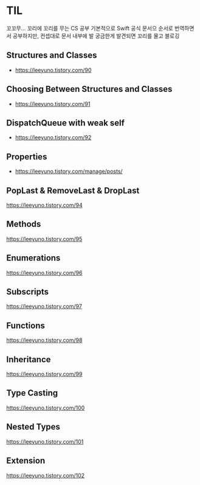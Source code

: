 # TIL

꼬꼬무... 꼬리에 꼬리를 무는 CS 공부
기본적으로 Swift 공식 문서으 순서로 번역하면서 공부하지만, 컨셉대로 문서 내부에 발 궁금한게 발견되면 꼬리를 물고 블로깅

## Structures and Classes
- https://leeyuno.tistory.com/90

## Choosing Between Structures and Classes
- https://leeyuno.tistory.com/91

## DispatchQueue with weak self
- https://leeyuno.tistory.com/92

## Properties
- https://leeyuno.tistory.com/manage/posts/

## PopLast & RemoveLast & DropLast
https://leeyuno.tistory.com/94

## Methods
https://leeyuno.tistory.com/95

## Enumerations
https://leeyuno.tistory.com/96

## Subscripts
https://leeyuno.tistory.com/97

## Functions
https://leeyuno.tistory.com/98

## Inheritance
https://leeyuno.tistory.com/99

## Type Casting
https://leeyuno.tistory.com/100

## Nested Types
https://leeyuno.tistory.com/101

## Extension
https://leeyuno.tistory.com/102
